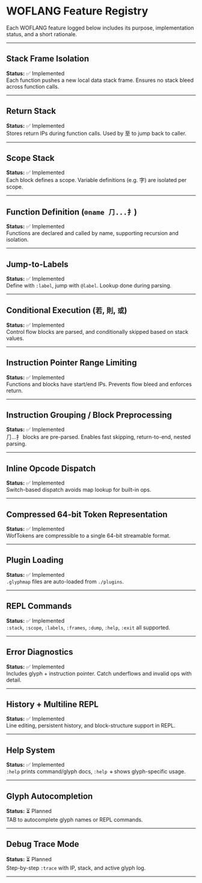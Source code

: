# WOFLANG Feature Registry

Each WOFLANG feature logged below includes its purpose, implementation status, and a short rationale.

---

## Stack Frame Isolation
**Status:** ✅ Implemented  
Each function pushes a new local data stack frame. Ensures no stack bleed across function calls.

---

## Return Stack
**Status:** ✅ Implemented  
Stores return IPs during function calls. Used by 至 to jump back to caller.

---

## Scope Stack
**Status:** ✅ Implemented  
Each block defines a scope. Variable definitions (e.g. 字) are isolated per scope.

---

## Function Definition (`⊕name ⺆...⺘`)
**Status:** ✅ Implemented  
Functions are declared and called by name, supporting recursion and isolation.

---

## Jump-to-Labels
**Status:** ✅ Implemented  
Define with `:label`, jump with `@label`. Lookup done during parsing.

---

## Conditional Execution (`若`, `則`, `或`)
**Status:** ✅ Implemented  
Control flow blocks are parsed, and conditionally skipped based on stack values.

---

## Instruction Pointer Range Limiting
**Status:** ✅ Implemented  
Functions and blocks have start/end IPs. Prevents flow bleed and enforces return.

---

## Instruction Grouping / Block Preprocessing
**Status:** ✅ Implemented  
⺆...⺘ blocks are pre-parsed. Enables fast skipping, return-to-end, nested parsing.

---

## Inline Opcode Dispatch
**Status:** ✅ Implemented  
Switch-based dispatch avoids map lookup for built-in ops.

---

## Compressed 64-bit Token Representation
**Status:** ✅ Implemented  
WofTokens are compressible to a single 64-bit streamable format.

---

## Plugin Loading
**Status:** ✅ Implemented  
`.glyphmap` files are auto-loaded from `./plugins`.

---

## REPL Commands
**Status:** ✅ Implemented  
`:stack`, `:scope`, `:labels`, `:frames`, `:dump`, `:help`, `:exit` all supported.

---

## Error Diagnostics
**Status:** ✅ Implemented  
Includes glyph + instruction pointer. Catch underflows and invalid ops with detail.

---

## History + Multiline REPL
**Status:** ✅ Implemented  
Line editing, persistent history, and block-structure support in REPL.

---

## Help System
**Status:** ✅ Implemented  
`:help` prints command/glyph docs, `:help ⊕` shows glyph-specific usage.

---

## Glyph Autocompletion
**Status:** ⏳ Planned  
TAB to autocomplete glyph names or REPL commands.

---

## Debug Trace Mode
**Status:** ⏳ Planned  
Step-by-step `:trace` with IP, stack, and active glyph log.

---
